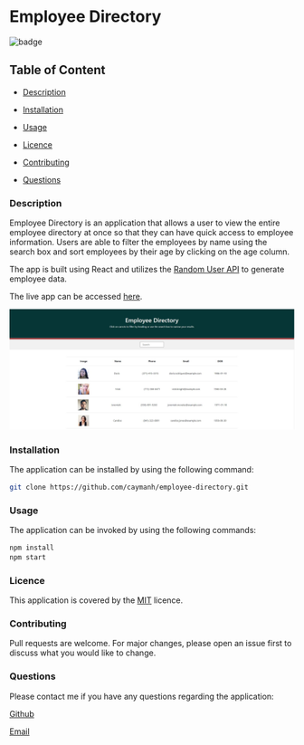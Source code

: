 # Employee Directory

![badge](https://img.shields.io/badge/license-MIT-brightgreen)

## Table of Content

  - [Description](#description)

  - [Installation](#installation)

  - [Usage](#usage)

  - [Licence](#licence)

  - [Contributing](#contributing)

  - [Questions](#questions)

 ### Description

 Employee Directory is an application that allows a user to view the entire employee directory at once so that they can have quick access to employee information. Users are able to filter the employees by name using the search box and sort employees by their age by clicking on the age column.

 The app is built using React and utilizes the [Random User API](https://randomuser.me/) to generate employee data.

 The live app can be accessed [here](https://caymanh.github.io/employee-directory/).

 <p align="center">
    <img alt="Screenshot of Employee Directory" src="./public/employee-directory-01.JPG">
</p>
 

### Installation

The application can be installed by using the following command: 

```bash
git clone https://github.com/caymanh/employee-directory.git
```

### Usage

The application can be invoked by using the following commands: 

```bash
npm install
npm start
```

### Licence

This application is covered by the [MIT](https://choosealicense.com/licenses/mit/) licence.

### Contributing

Pull requests are welcome. For major changes, please open an issue first to discuss what you would like to change.

### Questions

Please contact me if you have any questions regarding the application:

[Github](https://github.com/caymanh)

[Email](mailto:hengcayman@gmail.com)
